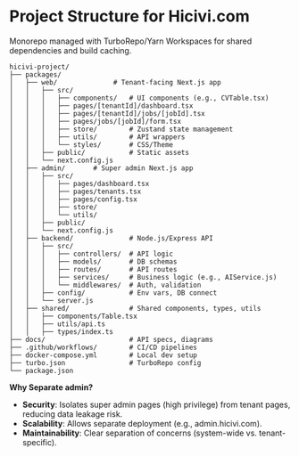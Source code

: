 # Project Structure for Hicivi.com

Monorepo managed with TurboRepo/Yarn Workspaces for shared dependencies and build caching.

```
hicivi-project/
├── packages/
│   ├── web/              # Tenant-facing Next.js app
│   │   ├── src/
│   │   │   ├── components/   # UI components (e.g., CVTable.tsx)
│   │   │   ├── pages/[tenantId]/dashboard.tsx
│   │   │   ├── pages/[tenantId]/jobs/[jobId].tsx
│   │   │   ├── pages/jobs/[jobId]/form.tsx
│   │   │   ├── store/        # Zustand state management
│   │   │   ├── utils/        # API wrappers
│   │   │   └── styles/       # CSS/Theme
│   │   ├── public/           # Static assets
│   │   └── next.config.js
│   ├── admin/       # Super admin Next.js app
│   │   ├── src/
│   │   │   ├── pages/dashboard.tsx
│   │   │   ├── pages/tenants.tsx
│   │   │   ├── pages/config.tsx
│   │   │   ├── store/
│   │   │   └── utils/
│   │   ├── public/
│   │   └── next.config.js
│   ├── backend/              # Node.js/Express API
│   │   ├── src/
│   │   │   ├── controllers/  # API logic
│   │   │   ├── models/       # DB schemas
│   │   │   ├── routes/       # API routes
│   │   │   ├── services/     # Business logic (e.g., AIService.js)
│   │   │   └── middlewares/  # Auth, validation
│   │   ├── config/           # Env vars, DB connect
│   │   └── server.js
│   ├── shared/               # Shared components, types, utils
│   │   ├── components/Table.tsx
│   │   ├── utils/api.ts
│   │   ├── types/index.ts
├── docs/                     # API specs, diagrams
├── .github/workflows/        # CI/CD pipelines
├── docker-compose.yml        # Local dev setup
├── turbo.json                # TurboRepo config
└── package.json
```

**Why Separate admin?**

- **Security**: Isolates super admin pages (high privilege) from tenant pages, reducing data leakage risk.
- **Scalability**: Allows separate deployment (e.g., admin.hicivi.com).
- **Maintainability**: Clear separation of concerns (system-wide vs. tenant-specific).
